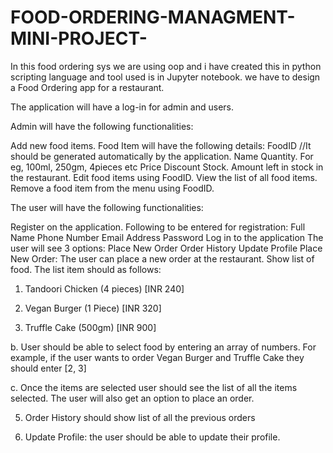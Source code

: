 # FOOD-ORDERING-MANAGMENT-MINI-PROJECT-
In this food ordering sys we are using oop and i have created this in python scripting language and tool used is in Jupyter notebook.
we have to design a Food Ordering app for a restaurant.



The application will have a log-in for admin and users.



Admin will have the following functionalities:

Add new food items. Food Item will have the following details:
FoodID //It should be generated automatically by the application.
Name
Quantity. For eg, 100ml, 250gm, 4pieces etc
Price
Discount
Stock. Amount left in stock in the restaurant.
Edit food items using FoodID.
View the list of all food items.
Remove a food item from the menu using FoodID.




The user will have the following functionalities:

Register on the application. Following to be entered for registration:
Full Name
Phone Number
Email
Address
Password
Log in to the application
The user will see 3 options:
Place New Order
Order History
Update Profile
Place New Order: The user can place a new order at the restaurant.
Show list of food. The list item should as follows:
1. Tandoori Chicken (4 pieces) [INR 240]

2. Vegan Burger (1 Piece) [INR 320]

3. Truffle Cake (500gm) [INR 900]

b. User should be able to select food by entering an array of numbers. For example, if the user wants to order Vegan Burger and Truffle Cake they should enter [2, 3]

c. Once the items are selected user should see the list of all the items selected. The user will also get an option to place an order.

5. Order History should show list of all the previous orders

6. Update Profile: the user should be able to update their profile.

